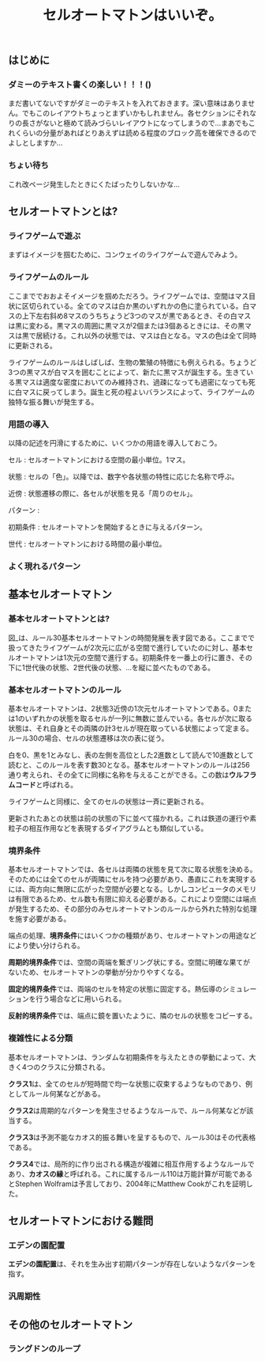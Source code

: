 <header>

# セルオートマトンはいいぞ。
<div class="author"ctes091x></div>

</header>

<main>

## はじめに
### ダミーのテキスト書くの楽しい！！！()
まだ書いてないですがダミーのテキストを入れておきます。深い意味はありません。でもこのレイアウトちょっとまずいかもしれません。各セクションにそれなりの長さがないと極めて読みづらいレイアウトになってしまうので…まあでもこれくらいの分量があればとりあえずは読める程度のブロック高を確保できるのでよしとしますか…

### ちょい待ち
これ改ページ発生したときにくたばったりしないかな…

## セルオートマトンとは?
### ライフゲームで遊ぶ
まずはイメージを掴むために、コンウェイのライフゲームで遊んでみよう。

### ライフゲームのルール
ここまででおおよそイメージを掴めただろう。ライフゲームでは、空間はマス目状に区切られている。全てのマスは白か黒のいずれかの色に塗られている。白マスの上下左右斜め8マスのうちちょうど3つのマスが黒であるとき、その白マスは黒に変わる。黒マスの周囲に黒マスが2個または3個あるときには、その黒マスは黒で居続ける。これ以外の状態では、マスは白となる。マスの色は全て同時に更新される。

ライフゲームのルールはしばしば、生物の繁殖の特徴にも例えられる。ちょうど3つの黒マスが白マスを囲むことによって、新たに黒マスが誕生する。生きている黒マスは適度な密度においてのみ維持され、過疎になっても過密になっても死に白マスに戻ってしまう。誕生と死の程よいバランスによって、ライフゲームの独特な振る舞いが発生する。

### 用語の導入
以降の記述を円滑にするために、いくつかの用語を導入しておこう。

セル
: セルオートマトンにおける空間の最小単位。1マス。

状態
: セルの「色」。以降では、数字や各状態の特性に応じた名称で呼ぶ。

近傍
: 状態遷移の際に、各セルが状態を見る「周りのセル」。

パターン
: 

初期条件
: セルオートマトンを開始するときに与えるパターン。

世代
: セルオートマトンにおける時間の最小単位。

### よく現れるパターン

## 基本セルオートマトン

### 基本セルオートマトンとは?
<!-- ![ルール30基本セルオートマトンの時間発展](https://upload.wikimedia.org/wikipedia/commons/a/aa/Rule30-256-rows.png) -->

図_は、ルール30基本セルオートマトンの時間発展を表す図である。ここまでで扱ってきたライフゲームが2次元に広がる空間で進行していたのに対し、基本セルオートマトンは1次元の空間で進行する。初期条件を一番上の行に置き、その下に1世代後の状態、2世代後の状態、…を縦に並べたものである。

### 基本セルオートマトンのルール
基本セルオートマトンは、2状態3近傍の1次元セルオートマトンである。0または1のいずれかの状態を取るセルが一列に無数に並んでいる。各セルが次に取る状態は、それ自身とその両隣の計3セルが現在取っている状態によって定まる。ルール30の場合、セルの状態遷移は次の表に従う。

<!-- 表を入れる -->

白を0、黒を1とみなし、表の左側を高位とした2進数として読んで10進数として読むと、このルールを表す数30となる。基本セルオートマトンのルールは256通り考えられ、その全てに同様に名称を与えることができる。この数は**ウルフラムコード**と呼ばれる。

ライフゲームと同様に、全てのセルの状態は一斉に更新される。

更新されたあとの状態は前の状態の下に並べて描かれる。これは鉄道の運行や素粒子の相互作用などを表現するダイアグラムとも類似している。

### 境界条件
基本セルオートマトンでは、各セルは両隣の状態を見て次に取る状態を決める。そのためには全てのセルが両隣にセルを持つ必要があり、愚直にこれを実現するには、両方向に無限に広がった空間が必要となる。しかしコンピュータのメモリは有限であるため、セル数も有限に抑える必要がある。これにより空間には端点が発生するため、その部分のみセルオートマトンのルールから外れた特別な処理を施す必要がある。

端点の処理、**境界条件**にはいくつかの種類があり、セルオートマトンの用途などにより使い分けられる。

**周期的境界条件**では、空間の両端を繋ぎリング状にする。空間に明確な果てがないため、セルオートマトンの挙動が分かりやすくなる。

**固定的境界条件**では、両端のセルを特定の状態に固定する。熱伝導のシミュレーションを行う場合などに用いられる。

**反射的境界条件**では、端点に鏡を置いたように、隣のセルの状態をコピーする。

### 複雑性による分類
基本セルオートマトンは、ランダムな初期条件を与えたときの挙動によって、大きく4つのクラスに分類される。

**クラス1**は、全てのセルが短時間で均一な状態に収束するようなものであり、例としてルール何某などがある。

<!-- 図を挿入 -->

**クラス2**は周期的なパターンを発生させるようなルールで、ルール何某などが該当する。

<!-- 図を挿入 -->

**クラス3**は予測不能なカオス的振る舞いを呈するもので、ルール30はその代表格である。

<!-- 図を挿入 -->

**クラス4**では、局所的に作り出される構造が複雑に相互作用するようなルールであり、**カオスの縁**と呼ばれる。これに属するルール110は万能計算が可能であるとStephen Wolframは予言しており、2004年にMatthew Cookがこれを証明した。

<!-- 図を挿入 -->

## セルオートマトンにおける難問
### エデンの園配置
**エデンの園配置**は、それを生み出す初期パターンが存在しないようなパターンを指す。

### 汎周期性


## その他のセルオートマトン
### ラングドンのループ

</main>
